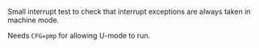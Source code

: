 Small interrupt test to check that interrupt exceptions are always taken in machine mode.

Needs `CFG=pmp` for allowing U-mode to run.
